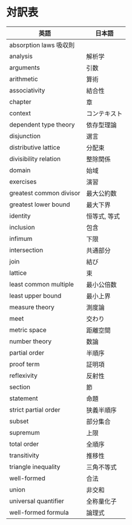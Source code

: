 # 対訳表

| 英語 | 日本語 |
| --- | --- |
| absorption laws 吸収則 |
| analysis | 解析学 |
| arguments | 引数 |
| arithmetic | 算術 |
| associativity | 結合性 |
| chapter | 章 |
| context | コンテキスト |
| dependent type theory | 依存型理論 |
| disjunction | 選言 |
| distributive lattice | 分配束 |
| divisibility relation | 整除関係 |
| domain | 始域 |
| exercises | 演習 |
| greatest common divisor | 最大公約数 |
| greatest lower bound | 最大下界 |
| identity | 恒等式, 等式 |
| inclusion | 包含 |
| infimum | 下限 |
| intersection | 共通部分 |
| join | 結び |
| lattice | 束 |
| least common multiple | 最小公倍数 |
| least upper bound | 最小上界 |
| measure theory | 測度論 |
| meet | 交わり |
| metric space | 距離空間 |
| number theory | 数論 |
| partial order | 半順序 |
| proof term | 証明項 |
| reflexivity | 反射性 |
| section | 節 |
| statement | 命題 |
| strict partial order | 狭義半順序 |
| subset | 部分集合 |
| supremum | 上限 |
| total order | 全順序 |
| transitivity | 推移性 |
| triangle inequality | 三角不等式 |
| well-formed | 合法 |
| union | 非交和 |
| universal quantifier | 全称量化子 |
| well-formed formula | 論理式 |
